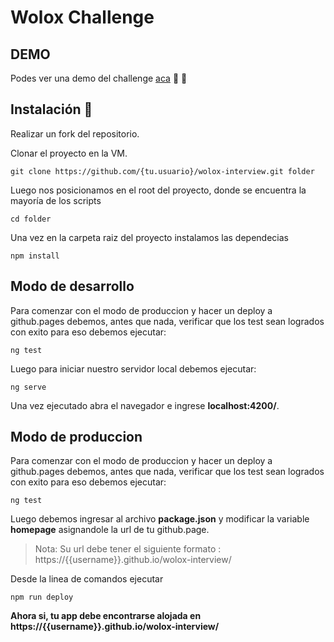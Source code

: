 # Wolox Challenge

## DEMO

Podes ver una demo del challenge [aca](https://joaquinmiguens.github.io/wolox-interview/) :rocket: :raised_hands:

## Instalación 🔧

Realizar un fork del repositorio.


Clonar el proyecto en la VM.

```git clone https://github.com/{tu.usuario}/wolox-interview.git folder ```


Luego nos posicionamos en el root del proyecto, donde se encuentra la mayoría de los scripts

```cd folder```


Una vez en la carpeta raiz del proyecto instalamos las dependecias

```npm install```

## Modo de desarrollo

Para comenzar con el modo de produccion y hacer un deploy a github.pages debemos, antes que nada, verificar que los test sean logrados con exito para eso debemos ejecutar:

```ng test```

Luego para iniciar nuestro servidor local debemos ejecutar:

```ng serve```


Una vez ejecutado abra el navegador e ingrese **localhost:4200/**.

## Modo de produccion


Para comenzar con el modo de produccion y hacer un deploy a github.pages debemos, antes que nada, verificar que los test sean logrados con exito para eso debemos ejecutar:

```ng test```


Luego debemos ingresar al archivo **package.json** y modificar la variable **homepage** asignandole la url de tu github.page.

> Nota: Su url debe tener el siguiente formato : https://{{username}}.github.io/wolox-interview/


Desde la linea de comandos ejecutar

``` npm run deploy ```


**Ahora si, tu app debe encontrarse alojada en https://{{username}}.github.io/wolox-interview/**
